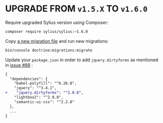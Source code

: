 # UPGRADE FROM `v1.5.X` TO `v1.6.0`

Require upgraded Sylius version using Composer:

```bash
composer require sylius/sylius:~1.6.0
```

Copy [a new migration file](https://raw.githubusercontent.com/Sylius/Sylius/1.6/app/migrations/Version20190607135638.php) and run new migrations:

```bash
bin/console doctrine:migrations:migrate
```

Update your `package.json` in order to add `jquery.dirtyforms` as mentioned in [issue #88](https://github.com/Sylius/SyliusDemo/pull/88/files) : 

```diff
{
  "dependencies": {
    "babel-polyfill": "^6.26.0",
    "jquery": "^3.4.1",
+    "jquery.dirtyforms": "^2.0.0",
    "lightbox2": "^2.9.0",
    "semantic-ui-css": "^2.2.0"
  },
  ...
}
```
